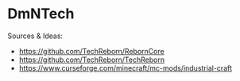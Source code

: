 # DmNTech
Sources & Ideas:
- https://github.com/TechReborn/RebornCore
- https://github.com/TechReborn/TechReborn
- https://www.curseforge.com/minecraft/mc-mods/industrial-craft
